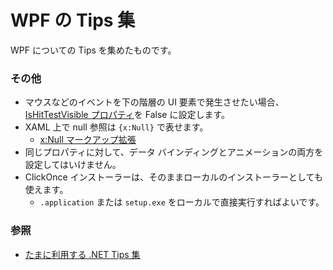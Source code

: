 # WPF の Tips 集
WPF についての Tips を集めたものです。

### その他
- マウスなどのイベントを下の階層の UI 要素で発生させたい場合、[IsHitTestVisible プロパティ](https://learn.microsoft.com/dotnet/api/system.windows.uielement.ishittestvisible)を False に設定します。
- XAML 上で null 参照は `{x:Null}` で表せます。
  - [x:Null マークアップ拡張](https://learn.microsoft.com/dotnet/desktop/xaml-services/xnull-markup-extension)
- 同じプロパティに対して、データ バインディングとアニメーションの両方を設定してはいけません。
- ClickOnce インストーラーは、そのままローカルのインストーラーとしても使えます。
  - `.application` または `setup.exe` をローカルで直接実行すればよいです。

### 参照
- [たまに利用する .NET Tips 集](https://sakapon.wordpress.com/2011/05/23/tips/)
